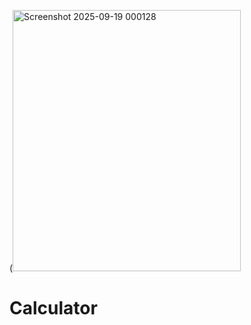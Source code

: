 (<img width="365" height="418" alt="Screenshot 2025-09-19 000128" src="https://github.com/user-attachments/assets/bfd76444-c83c-4443-92d9-cabbb4295905" />
# Calculator
